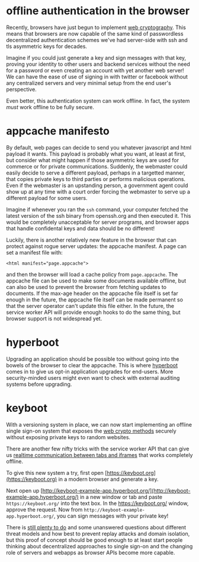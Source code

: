 # offline authentication in the browser

Recently, browsers have just begun to implement
[web cryptography](http://www.w3.org/TR/WebCryptoAPI/).
This means that browsers are now capable of the same kind of passwordless
decentralized authentication schemes we've had server-side with ssh and tls
asymmetric keys for decades.

Imagine if you could just generate a key and sign messages with that key,
proving your identity to other users and backend services without the need for a
password or even creating an account with yet another web server!
We can have the ease of use of signing in with twitter or facebook without any
centralized servers and very minimal setup from the end user's perspective.

Even better, this authentication system can work offline. In fact, the system
*must* work offline to be fully secure.

# appcache manifesto

By default, web pages can decide to send you whatever javascript and html
payload it wants. This payload is probably what you want, at least at first, but
consider what might happen if those asymmetric keys are used for commerce or for
private communications. Suddenly, the webmaster could easily decide to serve a
different payload, perhaps in a targetted manner, that copies private keys to
third parties or performs malicious operations. Even if the webmaster is an
upstanding person, a government agent could show up at any time with a court
order forcing the webmaster to serve up a different payload for some users.

Imagine if whenever you ran the `ssh` command, your computer fetched the latest
version of the ssh binary from openssh.org and then executed it. This would be
completely unacceptable for server programs, and browser apps that handle
confidental keys and data should be no different!

Luckily, there is another relatively new feature in the browser that can protect
against rogue server updates: the appcache manifest. A page can set a manifest
file with:

```
<html manifest="page.appcache">
```

and then the browser will load a cache policy from `page.appcache`. The
appcache file can be used to make some documents available offline, but can also
be used to prevent the browser from fetching updates to documents. If the
max-age header on the appcache file itself is set far enough in the future, the
appcache file itself can be made permanent so that the server operator can't
update this file either. In the future, the service worker API will provide
enough hooks to do the same thing, but browser support is not widespread yet.

# hyperboot

Upgrading an application should be possible too without going into the bowels of
the browser to clear the appcache. This is where
[hyperboot](http://hyperboot.org) comes in to give us opt-in application
upgrades for end-users. More security-minded users might even want to check with
external auditing systems before upgrading.

# keyboot

With a versioning system in place, we can now start implementing an offline
single sign-on system that exposes the
[web crypto methods](http://msdn.microsoft.com/en-us/library/ie/dn302321(v=vs.85).aspx)
securely without exposing private keys to random websites.

There are another few nifty tricks with the service worker API that can give us
[realtime communication between tabs and
iframes](https://npmjs.org/package/page-bus)
that works completely offline.

To give this new system a try, first open
[https://keyboot.org](https://keyboot.org) in a modern browser and generate a
key.

Next open up
[http://keyboot-example-app.hyperboot.org/](http://keyboot-example-app.hyperboot.org/)
in a new window or tab and paste `https://keyboot.org/` into the text box.
In the https://keyboot.org/ window, approve the request. Now from
`http://keyboot-example-app.hyperboot.org/`, you can sign messages with your
private key!

There is [still plenty to do](https://github.com/substack/keyboot/issues) and
some unanswered questions about different threat models and how best to prevent
replay attacks and domain isolation, but this proof of concept should be good
enough to at least start people thinking about decentralized approaches to
single sign-on and the changing role of servers and webapps as browser APIs
become more capable.
